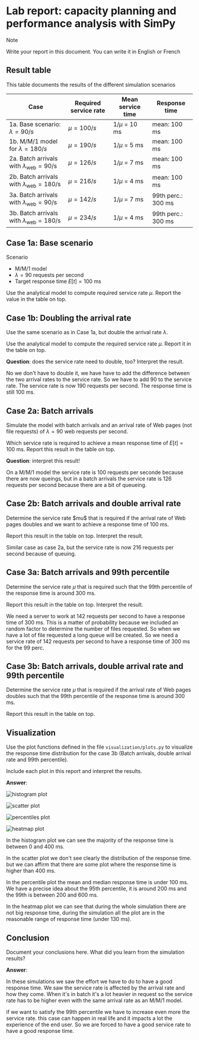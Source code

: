 Lab report: capacity planning and performance analysis with SimPy
========================================================================

> [!NOTE]
> Write your report in this document. You can write it in English or French

Result table
------------

This table documents the results of the different simulation scenarios

| Case                                                   | Required service rate | Mean service time  | Response time      |
|--------------------------------------------------------|-----------------------|--------------------|--------------------|
| 1a. Base scenario: $\lambda = 90/s$                    | $\mu = 100 /s$        | $1/\mu$ = 10 ms    | mean: 100 ms       |
| 1b. M/M/1 model for $\lambda = 180/s$                  | $\mu = 190    /s$     | $1/\mu$ = 5  ms    | mean: 100 ms       |
| 2a. Batch arrivals with $\lambda_\text{web} = 90$/s    | $\mu = 126    /s$     | $1/\mu$ = 7     ms | mean: 100 ms       |
| 2b. Batch arrivals with $\lambda_\text{web} = 180$/s   | $\mu = 216    /s$     | $1/\mu$ = 4     ms | mean: 100 ms       |
| 3a. Batch arrivals with $\lambda_\text{web} = 90$/s    | $\mu = 142    /s$     | $1/\mu$ = 7     ms | 99th perc.: 300 ms |
| 3b. Batch arrivals with $\lambda_\text{web} = 180$/s   | $\mu = 234    /s$     | $1/\mu$ = 4     ms | 99th perc.: 300 ms |



Case 1a: Base scenario
----------------------

Scenario

- M/M/1 model
- $\lambda = 90$ requests per second
- Target response time $E[t] = 100$ ms

Use the analytical model to compute required service rate $\mu$. Report the value in the table on top.



Case 1b: Doubling the arrival rate
----------------------------------

Use the same scenario as in Case 1a, but double the arrival rate $\lambda$.

Use the analytical model to compute the required service rate $\mu$. Report it in the table on top.

**Question**: does the service rate need to double, too? Interpret the result.

No we don't have to double it, we have have to add the difference between the two arrival rates to the service rate. So we have to add 90 to the service rate. The service rate is now 190 requests per second. The response time is still 100 ms.

Case 2a: Batch arrivals
-----------------------

Simulate the model with batch arrivals and an arrival rate of Web pages (not file requests) of $\lambda = 90$ web requests per second.

Which service rate is required to achieve a mean response time of $E[t] = 100$ ms. Report this result in the table on top.

**Question**: interpret this result!

On a M/M/1 model the service rate is 100 requests per seconde because there are now queings, but in a batch arrivals the service rate is 126 requests per second because there are a bit of queueing.

Case 2b: Batch arrivals and double arrival rate
-----------------------------------------------

Determine the service rate \$mu$ that is required if the arrival rate of Web pages doubles and we want to achieve a response time of 100 ms.

Report this result in the table on top. Interpret the result.

Similar case as case 2a, but the service rate is now 216 requests per second because of queuing.

Case 3a: Batch arrivals and 99th percentile
-------------------------------------------

Determine the service rate $\mu$ that is required such that the 99th percentile of the response time is around 300 ms.

Report this result in the table on top. Interpret the result.

We need a server to work at 142 requests per second to have a response time of 300 ms. This is a matter of probability because we included an random factor to determine the number of files requested. So when we have a lot of file requested a long queue will be created. So we need a service rate of 142 requests per second to have a response time of 300 ms for the 99 perc.

Case 3b: Batch arrivals, double arrival rate and 99th percentile
----------------------------------------------------------------

Determine the service rate $\mu$ that is required if the arrival rate of Web pages doubles such that the 99th percentile of the response time is around 300 ms.

Report this result in the table on top.



Visualization
-------------

Use the plot functions defined in the file `visualization/plots.py` to visualize the response time distribution for the case 3b (Batch arrivals, double arrival rate and 99th percentile).

Include each plot in this report and interpret the results.

**Answer**:

![histogram plot](images/histogram.png)

![scatter plot](images/scatter.png)

![percentiles plot](images/percentiles.png)

![heatmap plot](images/heatmap.png)

In the histogram plot we can see the majority of the response time is between 0 and 400 ms. 

In the scatter plot we don't see clearly the distribution of the response time. but we can affirm that there are some plot where the response time is higher than 400 ms.

In the percentile plot the mean and median response time is under 100 ms. We have a precise idea about the 95th percentile, it is around 200 ms and the 99th is between 200 and 600 ms.

In the heatmap plot we can see that during the whole simulation there are not big response time, during the simulation all the plot are in the reasonable range of response time (under 130 ms).

Conclusion
----------

Document your conclusions here. What did you learn from the simulation results?

**Answer**:

In these simulations we saw the effort we have to do to have a good response time. We saw the service rate is affected by the arrival rate and how they come. When it's in batch it's a lot heavier in request so the service rate has to be higher even with the same arrival rate as an M/M/1 model. 

if we want to satisfy the 99th percentile we have to increase even more the service rate. this case can happen in real life and it impacts a lot the experience of the end user. So we are forced to have a good service rate to have a good response time. 